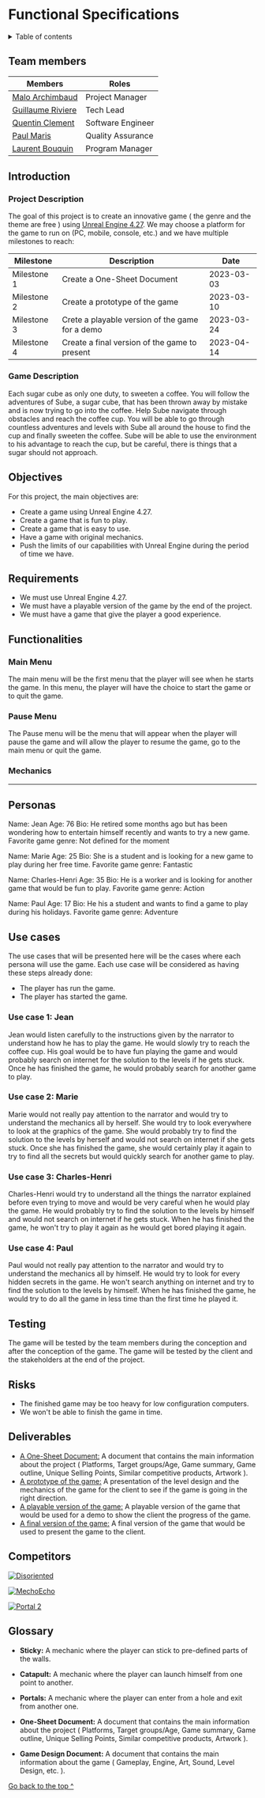# **Functional Specifications**

<details>
<summary>
Table of contents
</summary>

* [Introduction](#introduction)
* [Objectives](#objectives)
* [Requirements](#requirements)
* [Functionalities](#functionalities)
* [Personas](#personas)
* [Use cases](#use-cases)
* [Testing](#testing)
* [Risks](#risks)
* [Competitors](#competitors)
* [Glossary](#glossary)
</details>

## Team members

| Members         | Roles             |
| --------------- | ----------------- |
| [Malo Archimbaud](https://github.com/Malo-Archimbaud)		| Project Manager	|
| [Guillaume Riviere](https://github.com/Guillaume-Riviere)	| Tech Lead			|
| [Quentin Clement](https://github.com/Quentin-Clement)		| Software Engineer	|
| [Paul Maris](https://github.com/PaulMarisOUMary)			| Quality Assurance	|
| [Laurent Bouquin](https://github.com/laurentbouquin)		| Program Manager	|

## Introduction

### Project Description

The goal of this project is to create an innovative game ( the genre and the theme are free ) using [Unreal Engine 4.27](https://www.unrealengine.com/en-US/blog/unreal-engine-4-27-released). We may choose a platform for the game to run on (PC, mobile, console, etc.) and we have multiple milestones to reach:

| Milestone | Description | Date |
| --------- | ----------- | ---- |
| Milestone 1 | Create a One-Sheet Document | 2023-03-03 |
| Milestone 2 | Create a prototype of the game | 2023-03-10 |
| Milestone 3 | Crete a playable version of the game for a demo | 2023-03-24 |
| Milestone 4 | Create a final version of the game to present | 2023-04-14 |

### Game Description

Each sugar cube as only one duty, to sweeten a coffee. You will follow the adventures of Sube, a sugar cube, that has been thrown away by mistake and is now trying to go into the coffee. Help Sube navigate through obstacles and reach the coffee cup.
You will be able to go through countless adventures and levels with Sube all around the house to find the cup and finally sweeten the coffee. Sube will be able to use the environment to his advantage to reach the cup, but be careful, there is things that a sugar should not approach.


## Objectives

For this project, the main objectives are:
- Create a game using Unreal Engine 4.27.
- Create a game that is fun to play.
- Create a game that is easy to use.
- Have a game with original mechanics.
- Push the limits of our capabilities with Unreal Engine during the period of time we have.

## Requirements

- We must use Unreal Engine 4.27.
- We must have a playable version of the game by the end of the project.
- We must have a game that give the player a good experience.

## Functionalities

### Main Menu
The main menu will be the first menu that the player will see when he starts the game.
In this menu, the player will have the choice to start the game or to quit the game.

### Pause Menu

The Pause menu will be the menu that will appear when the player will pause the game and will allow the player to resume the game, go to the main menu or quit the game.

### Mechanics

----

## Personas

Name: Jean
Age: 76
Bio: He retired some months ago but has been wondering how to entertain himself recently and wants to try a new game.
Favorite game genre: Not defined for the moment


Name: Marie
Age: 25
Bio: She is a student and is looking for a new game to play during her free time.
Favorite game genre: Fantastic


Name: Charles-Henri
Age: 35
Bio: He is a worker and is looking for another game that would be fun to play.
Favorite game genre: Action


Name: Paul
Age: 17
Bio: He his a student and wants to find a game to play during his holidays.
Favorite game genre: Adventure

## Use cases

The use cases that will be presented here will be the cases where each persona will use the game.
Each use case will be considered as having these steps already done:
- The player has run the game.
- The player has started the game.

### Use case 1: Jean

Jean would listen carefully to the instructions given by the narrator to understand how he has to play the game. He would slowly try to reach the coffee cup. His goal would be to have fun playing the game and would probably search on internet for the solution to the levels if he gets stuck. Once he has finished the game, he would probably search for another game to play.

### Use case 2: Marie

Marie would not really pay attention to the narrator and would try to understand the mechanics all by herself. She would try to look everywhere to look at the graphics of the game. She would probably try to find the solution to the levels by herself and would not search on internet if she gets stuck. Once she has finished the game, she would certainly play it again to try to find all the secrets but would quickly search for another game to play.

### Use case 3: Charles-Henri

Charles-Henri would try to understand all the things the narrator explained before even trying to move and would be very careful when he would play the game. He would probably try to find the solution to the levels by himself and would not search on internet if he gets stuck. When he has finished the game, he won't try to play it again as he would get bored playing it again.

### Use case 4: Paul

Paul would not really pay attention to the narrator and would try to understand the mechanics all by himself. He would try to look for every hidden secrets in the game. He won't search anything on internet and try to find the solution to the levels by himself. When he has finished the game, he would try to do all the game in less time than the first time he played it.

## Testing

The game will be tested by the team members during the conception and after the conception of the game. The game will be tested by the client and the stakeholders at the end of the project.


## Risks

- The finished game may be too heavy for low configuration computers.
- We won't be able to finish the game in time.

## Deliverables

- <ins>A One-Sheet Document:</ins> A document that contains the main information about the project ( Platforms, Target groups/Age, Game summary, Game outline, Unique Selling Points, Similar competitive products, Artwork ).
- <ins>A prototype of the game:</ins> A presentation of the level design and the mechanics of the game for the client to see if the game is going in the right direction.
- <ins>A playable version of the game:</ins> A playable version of the game that would be used for a demo to show the client the progress of the game.
- <ins>A final version of the game:</ins> A final version of the game that would be used to present the game to the client.

## Competitors

[![Disoriented](https://steamcdn-a.akamaihd.net/steam/apps/556240/header.jpg?t=1611821000)](https://store.steampowered.com/app/556240/Disoriented/)

[![MechoEcho](https://steamcdn-a.akamaihd.net/steam/apps/433890/header.jpg?t=1611821000)](https://store.steampowered.com/app/433890/MechoEcho/)

[![Portal 2](https://steamcdn-a.akamaihd.net/steam/apps/620/header.jpg?t=1611821000)](https://store.steampowered.com/app/620/Portal_2/)

## Glossary

- **Sticky:** A mechanic where the player can stick to pre-defined parts of the walls.

- **Catapult:** A mechanic where the player can launch himself from one point to another.

- **Portals:** A mechanic where the player can enter from a hole and exit from another one.

- **One-Sheet Document:** A document that contains the main information about the project ( Platforms, Target groups/Age, Game summary, Game outline, Unique Selling Points, Similar competitive products, Artwork ).

- **Game Design Document:** A document that contains the main information about the game ( Gameplay, Engine, Art, Sound, Level Design, etc. ).

[Go back to the top ^](#functional-specifications)